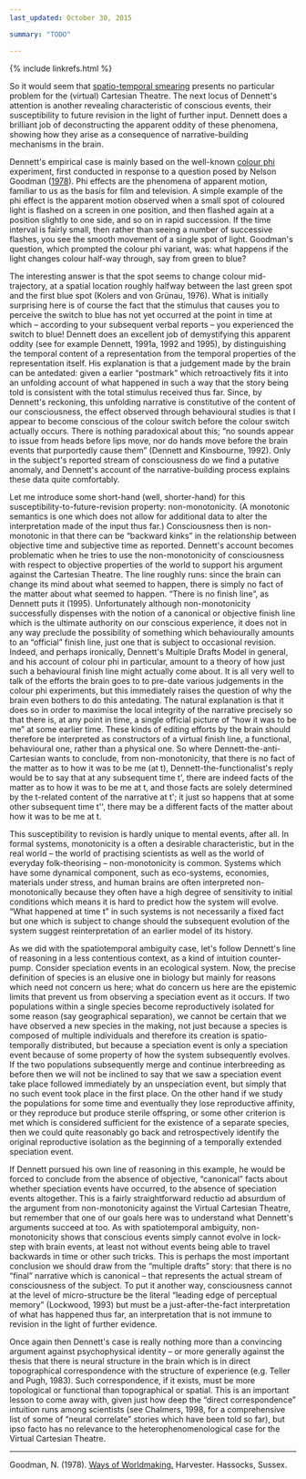 ```yaml
---
last_updated: October 30, 2015

summary: "TODO"

---
```


{% include linkrefs.html %}

So it would seem that
[spatio-temporal smearing](multiple-drafts-dennett-spatio-temporal.html)
presents no particular problem for the (virtual) Cartesian Theatre. The
next locus of Dennett's attention is another revealing characteristic of
conscious events, their susceptibility to future revision in the light
of further input. Dennett does a brilliant job of deconstructing the
apparent oddity of these phenomena, showing how they arise as a
consequence of narrative-building mechanisms in the brain.

Dennett's empirical case is mainly based on the well-known
[colour phi](https://en.wikipedia.org/wiki/Color_phi_phenomenon)
experiment, first conducted in response to a question posed by Nelson
Goodman ([1978](#goodman78)). Phi effects are the phenomena of apparent
motion, familiar to us as the basis for film and television. A simple
example of the phi effect is the apparent motion observed when a small
spot of coloured light is flashed on a screen in one position, and then
flashed again at a position slightly to one side, and so on in rapid
succession. If the time interval is fairly small, then rather than
seeing a number of successive flashes, you see the smooth movement of a
single spot of light. Goodman's question, which prompted the colour phi
variant, was: what happens if the light changes colour half-way through,
say from green to blue?

The interesting answer is that the spot seems to change colour
mid-trajectory, at a spatial location roughly halfway between the last
green spot and the first blue spot (Kolers and von Grünau, 1976). What
is initially surprising here is of course the fact that the stimulus
that causes you to perceive the switch to blue has not yet occurred at
the point in time at which – according to your subsequent verbal reports
– you experienced the switch to blue! Dennett does an excellent job of
demystifying this apparent oddity (see for example Dennett, 1991a, 1992
and 1995), by distinguishing the temporal content of a representation
from the temporal properties of the representation itself. His
explanation is that a judgement made by the brain can be antedated:
given a earlier “postmark” which retroactively fits it into an unfolding
account of what happened in such a way that the story being told is
consistent with the total stimulus received thus far. Since, by
Dennett's reckoning, this unfolding narrative is constitutive of the
content of our consciousness, the effect observed through behavioural
studies is that I appear to become conscious of the colour switch before
the colour switch actually occurs. There is nothing paradoxical about
this; “no sounds appear to issue from heads before lips move, nor do
hands move before the brain events that purportedly cause them” (Dennett
and Kinsbourne, 1992). Only in the subject's reported stream of
consciousness do we find a putative anomaly, and Dennett's account of
the narrative-building process explains these data quite comfortably.

Let me introduce some short-hand (well, shorter-hand) for this
susceptibility-to-future-revision property: non-monotonicity. (A
monotonic semantics is one which does not allow for additional data to
alter the interpretation made of the input thus far.) Consciousness then
is non-monotonic in that there can be “backward kinks” in the
relationship between objective time and subjective time as reported.
Dennett's account becomes problematic when he tries to use the
non-monotonicity of consciousness with respect to objective properties
of the world to support his argument against the Cartesian Theatre. The
line roughly runs: since the brain can change its mind about what seemed
to happen, there is simply no fact of the matter about what seemed to
happen. “There is no finish line”, as Dennett puts it (1995).
Unfortunately although non-monotonicity successfully dispenses with the
notion of a canonical or objective finish line which is the ultimate
authority on our conscious experience, it does not in any way preclude
the possibility of something which behaviourally amounts to an
“official” finish line, just one that is subject to occasional revision.
Indeed, and perhaps ironically, Dennett's Multiple Drafts Model in
general, and his account of colour phi in particular, amount to a theory
of how just such a behavioural finish line might actually come about. It
is all very well to talk of the efforts the brain goes to to pre-date
various judgements in the colour phi experiments, but this immediately
raises the question of why the brain even bothers to do this antedating.
The natural explanation is that it does so in order to maximise the
local integrity of the narrative precisely so that there is, at any
point in time, a single official picture of “how it was to be me” at
some earlier time. These kinds of editing efforts by the brain should
therefore be interpreted as constructors of a virtual finish line, a
functional, behavioural one, rather than a physical one. So where
Dennett-the-anti-Cartesian wants to conclude, from non-monotonicity,
that there is no fact of the matter as to how it was to be me (at t),
Dennett-the-functionalist's reply would be to say that at any subsequent
time t', there are indeed facts of the matter as to how it was to be me
at t, and those facts are solely determined by the t-related content of
the narrative at t'; it just so happens that at some other subsequent
time t'', there may be a different facts of the matter about how it was
to be me at t.

This susceptibility to revision is hardly unique to mental events, after
all. In formal systems, monotonicity is a often a desirable
characteristic, but in the real world – the world of practising
scientists as well as the world of everyday folk-theorising –
non-monotonicity is common. Systems which have some dynamical component,
such as eco-systems, economies, materials under stress, and human brains
are often interpreted non-monotonically because they often have a high
degree of sensitivity to initial conditions which means it is hard to
predict how the system will evolve. “What happened at time t” in such
systems is not necessarily a fixed fact but one which is subject to
change should the subsequent evolution of the system suggest
reinterpretation of an earlier model of its history.

As we did with the spatiotemporal ambiguity case, let's follow Dennett's
line of reasoning in a less contentious context, as a kind of intuition
counter-pump. Consider speciation events in an ecological system. Now,
the precise definition of species is an elusive one in biology but
mainly for reasons which need not concern us here; what do concern us
here are the epistemic limits that prevent us from observing a
speciation event as it occurs. If two populations within a single
species become reproductively isolated for some reason (say geographical
separation), we cannot be certain that we have observed a new species in
the making, not just because a species is composed of multiple
individuals and therefore its creation is spatio-temporally distributed,
but because a speciation event is only a speciation event because of
some property of how the system subsequently evolves. If the two
populations subsequently merge and continue interbreeding as before then
we will not be inclined to say that we saw a speciation event take place
followed immediately by an unspeciation event, but simply that no such
event took place in the first place. On the other hand if we study the
populations for some time and eventually they lose reproductive
affinity, or they reproduce but produce sterile offspring, or some other
criterion is met which is considered sufficient for the existence of a
separate species, then we could quite reasonably go back and
retrospectively identify the original reproductive isolation as the
beginning of a temporally extended speciation event.

If Dennett pursued his own line of reasoning in this example, he would
be forced to conclude from the absence of objective, “canonical” facts
about whether speciation events have occurred, to the absence of
speciation events altogether. This is a fairly straightforward reductio
ad absurdum of the argument from non-monotonicity against the Virtual
Cartesian Theatre, but remember that one of our goals here was to
understand what Dennett's arguments succeed at too. As with
spatiotemporal ambiguity, non-monotonicity shows that conscious events
simply cannot evolve in lock-step with brain events, at least not
without events being able to travel backwards in time or other such
tricks. This is perhaps the most important conclusion we should draw
from the “multiple drafts” story: that there is no “final” narrative
which is canonical – that represents the actual stream of consciousness
of the subject. To put it another way, consciousness cannot at the level
of micro-structure be the literal “leading edge of perceptual memory”
(Lockwood, 1993) but must be a just-after-the-fact interpretation of
what has happened thus far, an interpretation that is not immune to
revision in the light of further evidence.

Once again then Dennett's case is really nothing more than a convincing
argument against psychophysical identity – or more generally against the
thesis that there is neural structure in the brain which is in direct
topographical correspondence with the structure of experience (e.g.
Teller and Pugh, 1983). Such correspondence, if it exists, must be more
topological or functional than topographical or spatial. This is an
important lesson to come away with, given just how deep the “direct
correspondence” intuition runs among scientists (see Chalmers, 1998, for
a comprehensive list of some of “neural correlate” stories which have
been told so far), but ipso facto has no relevance to the
heterophenomenological case for the Virtual Cartesian Theatre.

- - -

<a name="goodman78"></a>Goodman, N. (1978). [Ways of Worldmaking.]()
Harvester. Hassocks, Sussex.
